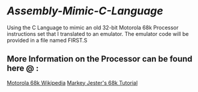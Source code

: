 # *Assembly-Mimic-C-Language*
Using the C Language to mimic an old 32-bit Motorola 68k Processor instructions set that I translated to an emulator.
The emulator code will be provided in a file named FIRST.S

## More Information on the Processor can be found here @ :
[Motorola 68k Wikipedia](https://en.m.wikipedia.org/wiki/Motorola_68000)
[Markey Jester's 68k Tutorial](https://mrjester.hapisan.com/04_MC68/)
